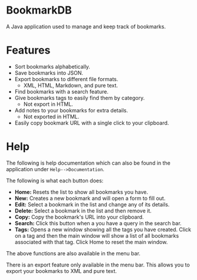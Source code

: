 # BookmarkDB

A Java application used to manage and keep track of bookmarks.

# Features

- Sort bookmarks alphabetically.
- Save bookmarks into JSON.
- Export bookmarks to different file formats.
	- XML, HTML, Markdown, and pure text.
- Find bookmarks with a search feature.
- Give bookmarks tags to easily find them by category.
	- Not export in HTML.
- Add notes to your bookmarks for extra details.
	- Not exported in HTML.
- Easily copy bookmark URL with a single click to your clipboard.

# Help

The following is help documentation which can also be found in the application under `Help-->Documentation`.

The following is what each button does:

- **Home:** Resets the list to show all bookmarks you have.
- **New:** Creates a new bookmark and will open a form to fill out.
- **Edit:** Select a bookmark in the list and change any of its details.
- **Delete:** Select a bookmark in the list and then remove it.
- **Copy:** Copy the bookmark's URL into your clipboard.
- **Search:** Click this button when a you have a query in the search bar.
- **Tags:** Opens a new window showing all the tags you have created. Click on a tag and then the main window will show a list of all bookmarks associated with that tag. Click Home to reset the main window.

The above functions are also available in the menu bar.

There is an export feature only available in the menu bar. This allows you to export your bookmarks to XML and pure text.
